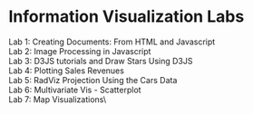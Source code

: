 # Information Visualization Labs

Lab 1: Creating Documents: From HTML and Javascript\
Lab 2: Image Processing in Javascript\
Lab 3: D3JS tutorials and Draw Stars Using D3JS\
Lab 4: Plotting Sales Revenues\
Lab 5: RadViz Projection Using the Cars Data\
Lab 6: Multivariate Vis - Scatterplot\
Lab 7: Map Visualizations\
